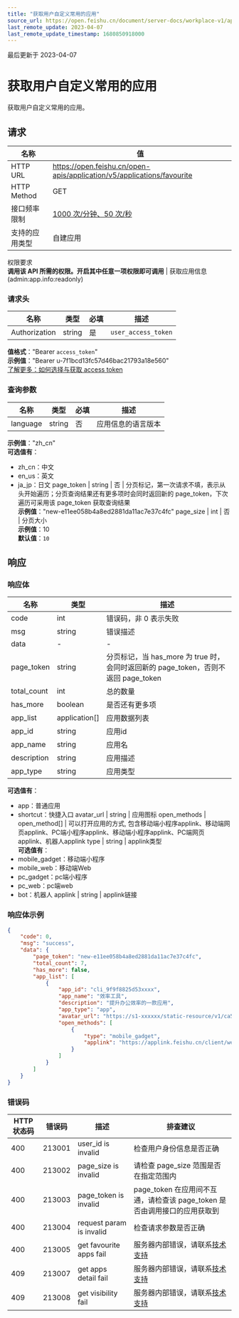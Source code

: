 ```yaml
---
title: "获取用户自定义常用的应用"
source_url: https://open.feishu.cn/document/server-docs/workplace-v1/app_recommend_rule/favourite
last_remote_update: 2023-04-07
last_remote_update_timestamp: 1680850918000
---
```

最后更新于 2023-04-07

# 获取用户自定义常用的应用

获取用户自定义常用的应用。

## 请求
名称 | 值
---|---
HTTP URL | https://open.feishu.cn/open-apis/application/v5/applications/favourite
HTTP Method | GET
接口频率限制 | [1000 次/分钟、50 次/秒](https://open.feishu.cn/document/ukTMukTMukTM/uUzN04SN3QjL1cDN)
支持的应用类型 | 自建应用
权限要求  
            **调用该 API 所需的权限。开启其中任意一项权限即可调用** | 获取应用信息(admin:app.info:readonly)

### 请求头

名称 | 类型 | 必填 | 描述
--- | --- | --- | ---
Authorization | string | 是 | `user_access_token`  
**值格式**："Bearer `access_token`"  
**示例值**："Bearer u-7f1bcd13fc57d46bac21793a18e560"  
[了解更多：如何选择与获取 access token](https://open.feishu.cn/document/uAjLw4CM/ugTN1YjL4UTN24CO1UjN/trouble-shooting/how-to-choose-which-type-of-token-to-use)

### 查询参数

名称 | 类型 | 必填 | 描述
--- | --- | --- | ---
language | string | 否 | 应用信息的语言版本  
**示例值**："zh_cn"  
**可选值有**：  
- zh_cn：中文  
- en_us：英文  
- ja_jp：日文
page_token | string | 否 | 分页标记，第一次请求不填，表示从头开始遍历；分页查询结果还有更多项时会同时返回新的 page_token，下次遍历可采用该 page_token 获取查询结果  
**示例值**："new-e11ee058b4a8ed2881da11ac7e37c4fc"
page_size | int | 否 | 分页大小  
**示例值**：10  
**默认值**：`10`

## 响应

### 响应体

名称 | 类型 | 描述
--- | --- | ---
code | int | 错误码，非 0 表示失败
msg | string | 错误描述
data | \- | \-
page_token | string | 分页标记，当 has_more 为 true 时，会同时返回新的 page_token，否则不返回 page_token
total_count | int | 总的数量
has_more | boolean | 是否还有更多项
app_list | application\[\] | 应用数据列表
app_id | string | 应用id
app_name | string | 应用名
description | string | 应用描述
app_type | string | 应用类型  
**可选值有**：  
- app：普通应用  
- shortcut：快捷入口
avatar_url | string | 应用图标
open_methods | open_method\[\] | 可以打开应用的方式, 包含移动端小程序applink、移动端网页applink、PC端小程序applink、移动端小程序applink、PC端网页applink、机器人applink
type | string | applink类型  
**可选值有**：  
- mobile_gadget：移动端小程序  
- mobile_web：移动端Web  
- pc_gadget：pc端小程序  
- pc_web：pc端web  
- bot：机器人
applink | string | applink链接

### 响应体示例
```json
{
    "code": 0,
    "msg": "success",
    "data": {
        "page_token": "new-e11ee058b4a8ed2881da11ac7e37c4fc",
        "total_count": 7,
        "has_more": false,
        "app_list": [
            {
                "app_id": "cli_9f9f8825d53xxxx",
                "app_name": "效率工具",
                "description": "提升办公效率的一款应用",
                "app_type": "app",
                "avatar_url": "https://s1-xxxxxx/static-resource/v1/ca597e6e-28c1-4178-961a-1xxxxx",
                "open_methods": [
                    {
                        "type": "mobile_gadget",
                        "applink": "https://applink.feishu.cn/client/web_app/open?appId=cli_9f9f8825d53xxxx"
                    }
                ]
            }
        ]
    }
}
```

### 错误码

HTTP状态码 | 错误码 | 描述 | 排查建议
--- | --- | --- | ---
400 | 213001 | user_id is invalid | 检查用户身份信息是否正确
400 | 213002 | page_size is invalid | 请检查 page_size 范围是否在指定范围内
400 | 213003 | page_token is invalid | page_token 在应用间不互通，请检查该 page_token 是否由调用接口的应用获取到
400 | 213004 | request param is invalid | 检查请求参数是否正确
400 | 213005 | get favourite apps fail | 服务器内部错误，请联系[技术支持](https://applink.feishu.cn/TLJpeNdW)
409 | 213007 | get apps detail fail | 服务器内部错误，请联系[技术支持](https://applink.feishu.cn/TLJpeNdW)
409 | 213008 | get visibility fail | 服务器内部错误，请联系[技术支持](https://applink.feishu.cn/TLJpeNdW)
